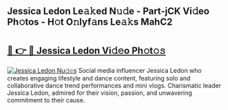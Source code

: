 ## Jessica Ledon Le𝚊𝚔ed N𝚞𝚍e - Part-jCK Vi𝚍eo Ph𝚘tos - H𝚘t O𝚗lyf𝚊ns Le𝚊𝚔s MahC2

# <h2><a href="http://hf58u3.feru.top/?c=Jessica+Ledon">🔗 👉 🔴 Jessica Ledon Vi𝚍𝚎o Ph𝚘t𝚘𝚜</a></h2>

[![Jessica Ledon Nu𝚍𝚎s](https://i.imgur.com/0TWrTi3.gif)](http://hf58u3.feru.top/?c=Jessica+Ledon)
Social media influencer Jessica Ledon who creates engaging lifestyle and dance content, featuring solo and collaborative dance trend performances and mini vlogs. Charismatic leader Jessica Ledon, admired for their vision, passion, and unwavering commitment to their cause. 
